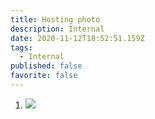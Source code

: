 ```yaml
---
title: Hosting photo
description: Internal
date: 2020-11-12T18:52:51.159Z
tags:
  - Internal
published: false
favorite: false
---
```

1. ![](/uploads/poofycloud.jpg)